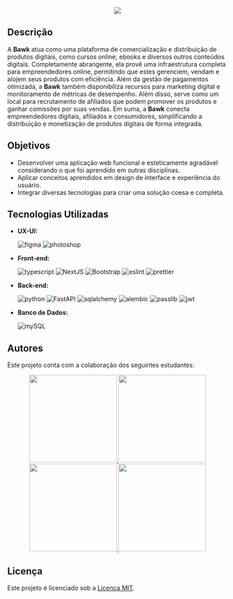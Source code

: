 <p align="center"> <img src="https://github.com/iBawk/.github/blob/main/public/assets/img/logo.png"> </p>

## Descrição

A **Bawk** atua como uma plataforma de comercialização e distribuição de produtos digitais, como cursos online, ebooks e diversos outros conteúdos digitais. Completamente abrangente, ela provê uma infraestrutura completa para empreendedores online, permitindo que estes gerenciem, vendam e alojem seus produtos com eficiência. Além da gestão de pagamentos otimizada, a **Bawk** também disponibiliza recursos para marketing digital e monitoramento de métricas de desempenho. Além disso, serve como um local para recrutamento de afiliados que podem promover os produtos e ganhar comissões por suas vendas. Em suma, a **Bawk** conecta empreendedores digitais, afiliados e consumidores, simplificando a distribuição e monetização de produtos digitais de forma integrada.

## Objetivos

- Desenvolver uma aplicação web funcional e esteticamente agradável considerando o que foi aprendido em outras disciplinas.
- Aplicar conceitos aprendidos em design de interface e experiência do usuário.
- Integrar diversas tecnologias para criar uma solução coesa e completa.

## Tecnologias Utilizadas

- **UX-UI:**

  ![figma](https://img.shields.io/badge/Figma-ff2400.svg?style=for-the-badge&logo=Figma&logoColor=white)
  ![photoshop](https://img.shields.io/badge/Adobe%20Photoshop-ff2400.svg?style=for-the-badge&logo=Adobe-Photoshop&logoColor=white)

- **Front-end:**

  ![typescript](https://img.shields.io/badge/TypeScript-ff2400.svg?style=for-the-badge&logo=TypeScript&logoColor=white)
  ![NextJS](https://img.shields.io/badge/Next.js-ff2400.svg?style=for-the-badge&logo=nextdotjs&logoColor=white)
  ![Bootstrap](https://img.shields.io/badge/Bootstrap-ff2400.svg?style=for-the-badge&logo=Bootstrap&logoColor=white)
  ![eslint](https://img.shields.io/badge/ESLint-ff2400.svg?style=for-the-badge&logo=ESLint&logoColor=white)
  ![prettier](https://img.shields.io/badge/Prettier-ff2400.svg?style=for-the-badge&logo=Prettier&logoColor=white)

- **Back-end:**

  ![python](https://img.shields.io/badge/Python-ff2400.svg?style=for-the-badge&logo=Python&logoColor=white)
  ![FastAPI](https://img.shields.io/badge/FastAPI-ff2400.svg?style=for-the-badge&logo=FastAPI&logoColor=white)
  ![sqlalchemy](https://img.shields.io/badge/SQL%20Alchemy-ff2400.svg?style=for-the-badge)
  ![alembic](https://img.shields.io/badge/Alembic-ff2400.svg?style=for-the-badge)
  ![passlib](https://img.shields.io/badge/Passlib-ff2400.svg?style=for-the-badge)
  ![jwt](https://img.shields.io/badge/JSON%20Web%20Tokens-ff2400.svg?style=for-the-badge&logo=JSON-Web-Tokens&logoColor=white)

- **Banco de Dados:**

  ![mySQL](https://img.shields.io/badge/MySQL-ff2400.svg?style=for-the-badge&logo=MySQL&logoColor=white)

## Autores

Este projeto conta com a colaboração dos seguintes estudantes:

<p align="center">
  <a href="https://www.github.com/vitorRibeiro7" target="_blank">
    <img height="200px" src="https://github.com/iBawk/.github/blob/main/public/assets/img/authors/author-vitor.png">
  </a>
  <a href="https://www.github.com/cDanx" target="_blank">
    <img height="200px" src="https://github.com/iBawk/.github/blob/main/public/assets/img/authors/author-daniel.png">
  </a>
  <a href="https://www.github.com/corumbs" target="_blank">
    <img height="200px" src="https://github.com/iBawk/.github/blob/main/public/assets/img/authors/author-corumba.png">
  </a>
  <a href="https://www.github.com/TakedaGalaxy" target="_blank">
    <img height="200px" src="https://github.com/iBawk/.github/blob/main/public/assets/img/authors/author-takeda.png">
  </a>
</p>

## Licença

Este projeto é licenciado sob a [Licença MIT](https://opensource.org/license/mit/).
